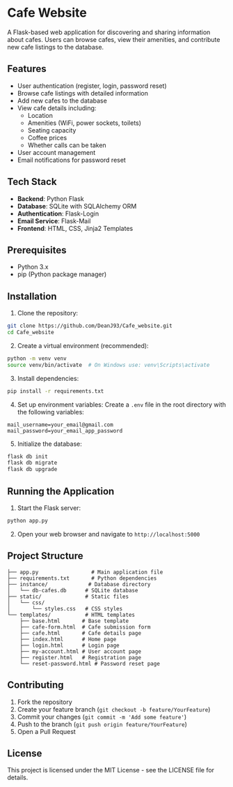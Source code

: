 # Cafe Website

A Flask-based web application for discovering and sharing information about cafes. Users can browse cafes, view their amenities, and contribute new cafe listings to the database.

## Features

- User authentication (register, login, password reset)
- Browse cafe listings with detailed information
- Add new cafes to the database
- View cafe details including:
  - Location
  - Amenities (WiFi, power sockets, toilets)
  - Seating capacity
  - Coffee prices
  - Whether calls can be taken
- User account management
- Email notifications for password reset

## Tech Stack

- **Backend**: Python Flask
- **Database**: SQLite with SQLAlchemy ORM
- **Authentication**: Flask-Login
- **Email Service**: Flask-Mail
- **Frontend**: HTML, CSS, Jinja2 Templates

## Prerequisites

- Python 3.x
- pip (Python package manager)

## Installation

1. Clone the repository:
```bash
git clone https://github.com/DeanJ93/Cafe_website.git
cd Cafe_website
```

2. Create a virtual environment (recommended):
```bash
python -m venv venv
source venv/bin/activate  # On Windows use: venv\Scripts\activate
```

3. Install dependencies:
```bash
pip install -r requirements.txt
```

4. Set up environment variables:
Create a `.env` file in the root directory with the following variables:
```
mail_username=your_email@gmail.com
mail_password=your_email_app_password
```

5. Initialize the database:
```bash
flask db init
flask db migrate
flask db upgrade
```

## Running the Application

1. Start the Flask server:
```bash
python app.py
```

2. Open your web browser and navigate to `http://localhost:5000`

## Project Structure

```
├── app.py                 # Main application file
├── requirements.txt       # Python dependencies
├── instance/             # Database directory
│   └── db-cafes.db      # SQLite database
├── static/              # Static files
│   └── css/
│       └── styles.css   # CSS styles
└── templates/           # HTML templates
    ├── base.html       # Base template
    ├── cafe-form.html  # Cafe submission form
    ├── cafe.html       # Cafe details page
    ├── index.html      # Home page
    ├── login.html      # Login page
    ├── my-account.html # User account page
    ├── register.html   # Registration page
    └── reset-password.html # Password reset page
```

## Contributing

1. Fork the repository
2. Create your feature branch (`git checkout -b feature/YourFeature`)
3. Commit your changes (`git commit -m 'Add some feature'`)
4. Push to the branch (`git push origin feature/YourFeature`)
5. Open a Pull Request

## License

This project is licensed under the MIT License - see the LICENSE file for details.
